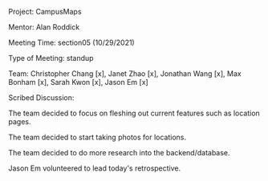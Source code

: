 Project: CampusMaps

Mentor: Alan Roddick

Meeting Time: section05 (10/29/2021)

Type of Meeting: standup

Team: Christopher Chang [x], Janet Zhao [x], Jonathan Wang [x], Max Bonham [x], Sarah Kwon [x], Jason Em [x]

Scribed Discussion:

The team decided to focus on fleshing out current features such as location pages.

The team decided to start taking photos for locations.

The team decided to do more research into the backend/database.

Jason Em volunteered to lead today's retrospective.